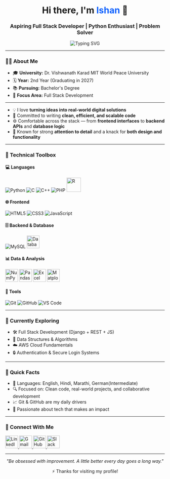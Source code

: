 <h1 align="center">Hi there, I'm <span style="color:#0f62fe;">Ishan</span> 👋</h1>
<h3 align="center">Aspiring Full Stack Developer | Python Enthusiast | Problem Solver</h3>

<p align="center">
  <img src="https://readme-typing-svg.herokuapp.com?font=Fira+Code&size=22&pause=1000&color=0F62FE&center=true&vCenter=true&width=650&lines=Crafting+clean+code+and+scalable+systems.;Turning+ideas+into+real-world+solutions.;Learning+and+building+every+single+day." alt="Typing SVG" />
</p>

---

### 🧑‍💻 About Me

- 🎓 **University:** Dr. Vishwanath Karad MIT World Peace University  
- 🗓️ **Year:** 2nd Year (Graduating in 2027)  
- 📚 **Pursuing:** Bachelor's Degree  
- 🎯 **Focus Area:** Full Stack Development  

---

- 💡 I love **turning ideas into real-world digital solutions**  
- 🧼 Committed to writing **clean, efficient, and scalable code**  
- ⚙️ Comfortable across the stack — from **frontend interfaces** to **backend APIs** and **database logic**  
- 🎨 Known for strong **attention to detail** and a knack for **both design and functionality**

---

### 💼 Technical Toolbox

#### 💻 Languages
<p align="left">
  <img src="https://img.icons8.com/color/48/python.png" title="Python"/>
  <img src="https://img.icons8.com/color/48/c-programming.png" title="C"/>
  <img src="https://img.icons8.com/color/48/c-plus-plus-logo.png" title="C++"/>
  <img src="https://img.icons8.com/officel/48/php-logo.png" title="PHP"/>
  <img src="https://img.icons8.com/?size=100&id=CLvQeiwFpit4&format=png&color=000000" height = "45" title="R"/>
</p>

#### 🌐 Frontend
<p align="left">
  <img src="https://img.icons8.com/color/48/html-5--v1.png" title="HTML5"/>
  <img src="https://img.icons8.com/color/48/css3.png" title="CSS3"/>
  <img src="https://img.icons8.com/color/48/javascript--v1.png" title="JavaScript"/>
</p>

#### 🗄 Backend & Database
<p align="left">
  <img src="https://img.icons8.com/ios-filled/48/mysql-logo.png" title="MySQL"/>
  <img src="https://img.icons8.com/?size=100&id=laYYF3dV0Iew&format=png&color=000000" height="40" title="Database"/>
</p>

#### 📊 Data & Analysis
<p align="left">
  <img src="https://img.icons8.com/?size=100&id=aR9CXyMagKIS&format=png&color=000000" height="40" title="NumPy"/>
  <img src="https://img.icons8.com/?size=100&id=xSkewUSqtErH&format=png&color=000000" height="40" title="Pandas"/>
   <img src="https://img.icons8.com/?size=100&id=117561&format=png&color=000000" height="40" title="Excel"/>
  <img src="https://skillicons.dev/icons?i=matplotlib" height="40" title="Matplotlib"/>
</p>

#### 🔧 Tools
<p align="left">
  <img src="https://img.icons8.com/color/48/git.png" title="Git"/>
  <img src="https://img.icons8.com/ios-glyphs/48/github.png" title="GitHub"/>
  <img src="https://img.icons8.com/color/48/visual-studio-code-2019.png" title="VS Code"/>
</p>

---

### 🚀 Currently Exploring
- 🛠 Full Stack Development (Django + REST + JS)
- 🧠 Data Structures & Algorithms
- ☁️ AWS Cloud Fundamentals
- 🔒 Authentication & Secure Login Systems

---

### 📌 Quick Facts

- 💬 Languages: English, Hindi, Marathi, German(Intermediate)
- 🔍 Focused on: Clean code, real-world projects, and collaborative development  
- 📈 Git & GitHub are my daily drivers  
- 🌟 Passionate about tech that makes an impact

---

### 🤝 Connect With Me

<p align="left">
  <a href="https://www.linkedin.com/in/ishansurdiofficial" target="_blank">
    <img src="https://img.icons8.com/?size=100&id=114445&format=png&color=000000" height="40" title="LinkedIn"/>
  </a>
  <a href="mailto:ishansurdi2105@gmail.com">
    <img src="https://img.icons8.com/?size=100&id=P7UIlhbpWzZm&format=png&color=000000" height="40" title="Gmail"/>
  </a>
  <a href="https://github.com/ishansurdi" target="_blank">
    <img src="https://img.icons8.com/?size=100&id=3tC9EQumUAuq&format=png&color=000000" height="40" title="GitHub"/>
  </a>
  <a href="https://slack.com/" target="_blank">
    <img src="https://img.icons8.com/?size=100&id=19978&format=png&color=000000" height="40" title="Slack"/>
  </a>
</p>

---

<p align="center" style="font-style:italic;">
  "Be obsessed with improvement. A little better every day goes a long way."
</p>

<p align="center">⚡ Thanks for visiting my profile!</p>
